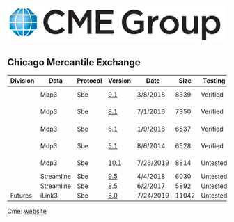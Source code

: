 [![Cme](https://github.com/Open-Markets-Initiative/Directory/blob/master/Logos/Cme.png)](http://www.cmegroup.com/)


## Chicago Mercantile Exchange

|Division | Data | Protocol | Version | Date | Size | Testing | Specification|
|--- | --- | --- | --- | --- | --- | --- | ---|
| | Mdp3 | Sbe | [9.1][Cme.Mdp3.Sbe.v9.1.Dissector] | 3/8/2018 | 8339 | Verified | [url][Cme.Mdp3.Sbe.v9.1.Url] - [xml][Cme.Mdp3.Sbe.v9.1.Xml] - [ftp][Cme.Mdp3.Sbe.v9.1.Ftp]|
| | Mdp3 | Sbe | [8.1][Cme.Mdp3.Sbe.v8.1.Dissector] | 7/1/2016 | 7350 | Verified | [url][Cme.Mdp3.Sbe.v8.1.Url] - [xml][Cme.Mdp3.Sbe.v8.1.Xml] - [ftp][Cme.Mdp3.Sbe.v8.1.Ftp]|
| | Mdp3 | Sbe | [6.1][Cme.Mdp3.Sbe.v6.1.Dissector] | 1/9/2016 | 6537 | Verified | [url][Cme.Mdp3.Sbe.v6.1.Url] - [xml][Cme.Mdp3.Sbe.v6.1.Xml] - [ftp][Cme.Mdp3.Sbe.v6.1.Ftp]|
| | Mdp3 | Sbe | [5.1][Cme.Mdp3.Sbe.v5.1.Dissector] | 8/6/2014 | 6528 | Verified | [url][Cme.Mdp3.Sbe.v5.1.Url] - [xml][Cme.Mdp3.Sbe.v5.1.Xml] - [ftp][Cme.Mdp3.Sbe.v5.1.Ftp]|
| | Mdp3 | Sbe | [10.1][Cme.Mdp3.Sbe.v10.1.Dissector] | 7/26/2019 | 8814 | Untested | [url][Cme.Mdp3.Sbe.v10.1.Url] - [xml][Cme.Mdp3.Sbe.v10.1.Xml] - [ftp][Cme.Mdp3.Sbe.v10.1.Ftp]|
| | Streamline | Sbe | [9.5][Cme.Streamline.Sbe.v9.5.Dissector] | 4/4/2018 | 6030 | Untested | [url][Cme.Streamline.Sbe.v9.5.Url] - [xml][Cme.Streamline.Sbe.v9.5.Xml]|
| | Streamline | Sbe | [8.5][Cme.Streamline.Sbe.v8.5.Dissector] | 6/2/2017 | 5892 | Untested | [url][Cme.Streamline.Sbe.v8.5.Url] - [xml][Cme.Streamline.Sbe.v8.5.Xml]|
|Futures | iLink3 | Sbe | [8.0][Cme.Futures.iLink3.Sbe.v8.0.Dissector] | 7/24/2019 | 11042 | Untested | [url][Cme.Futures.iLink3.Sbe.v8.0.Url] - [xml][Cme.Futures.iLink3.Sbe.v8.0.Xml]|


Cme: [website](http://www.cmegroup.com/ "Go to Chicago Mercantile Exchange")


[Cme.Mdp3.Sbe.v5.1.Dissector]: https://github.com/Open-Markets-Initiative/wireshark-lua/blob/master/Cme/Cme.Mdp3.Sbe.v5.1.Script.Dissector.lua "Chicago Mercantile Exchange 5.1 Wireshark Dissector"
[Cme.Mdp3.Sbe.v5.1.Url]: https://www.cmegroup.com/confluence/display/EPICSANDBOX/CME+MDP+3.0+Market+Data "Specification url"
[Cme.Mdp3.Sbe.v5.1.Xml]: https://github.com/Open-Markets-Initiative/Directory/blob/master/Specifications/Cme/Cme.Mdp3.Sbe.v5.1.xml "Chicago Mercantile Exchange 5.1 Xml"
[Cme.Mdp3.Sbe.v5.1.Ftp]: ftp://ftp.cmegroup.com/SBEFix/Production/Templates "Specification ftp"
[Cme.Mdp3.Sbe.v6.1.Dissector]: https://github.com/Open-Markets-Initiative/wireshark-lua/blob/master/Cme/Cme.Mdp3.Sbe.v6.1.Script.Dissector.lua "Chicago Mercantile Exchange 6.1 Wireshark Dissector"
[Cme.Mdp3.Sbe.v6.1.Url]: https://www.cmegroup.com/confluence/display/EPICSANDBOX/CME+MDP+3.0+Market+Data "Specification url"
[Cme.Mdp3.Sbe.v6.1.Xml]: https://github.com/Open-Markets-Initiative/Directory/blob/master/Specifications/Cme/Cme.Mdp3.Sbe.v6.1.xml "Chicago Mercantile Exchange 6.1 Xml"
[Cme.Mdp3.Sbe.v6.1.Ftp]: ftp://ftp.cmegroup.com/SBEFix/Production/Templates "Specification ftp"
[Cme.Mdp3.Sbe.v8.1.Dissector]: https://github.com/Open-Markets-Initiative/wireshark-lua/blob/master/Cme/Cme.Mdp3.Sbe.v8.1.Script.Dissector.lua "Chicago Mercantile Exchange 8.1 Wireshark Dissector"
[Cme.Mdp3.Sbe.v8.1.Url]: https://www.cmegroup.com/confluence/display/EPICSANDBOX/CME+MDP+3.0+Market+Data "Specification url"
[Cme.Mdp3.Sbe.v8.1.Xml]: https://github.com/Open-Markets-Initiative/Directory/blob/master/Specifications/Cme/Cme.Mdp3.Sbe.v8.1.xml "Chicago Mercantile Exchange 8.1 Xml"
[Cme.Mdp3.Sbe.v8.1.Ftp]: ftp://ftp.cmegroup.com/SBEFix/Production/Templates "Specification ftp"
[Cme.Mdp3.Sbe.v9.1.Dissector]: https://github.com/Open-Markets-Initiative/wireshark-lua/blob/master/Cme/Cme.Mdp3.Sbe.v9.1.Script.Dissector.lua "Chicago Mercantile Exchange 9.1 Wireshark Dissector"
[Cme.Mdp3.Sbe.v9.1.Url]: https://www.cmegroup.com/confluence/display/EPICSANDBOX/CME+MDP+3.0+Market+Data "Specification url"
[Cme.Mdp3.Sbe.v9.1.Xml]: https://github.com/Open-Markets-Initiative/Directory/blob/master/Specifications/Cme/Cme.Mdp3.Sbe.v9.1.xml "Chicago Mercantile Exchange 9.1 Xml"
[Cme.Mdp3.Sbe.v9.1.Ftp]: ftp://ftp.cmegroup.com/SBEFix/Production/Templates "Specification ftp"
[Cme.Mdp3.Sbe.v10.1.Dissector]: https://github.com/Open-Markets-Initiative/wireshark-lua/blob/master/Cme/Cme.Mdp3.Sbe.v10.1.Script.Dissector.lua "Chicago Mercantile Exchange 10.1 Wireshark Dissector"
[Cme.Mdp3.Sbe.v10.1.Url]: https://www.cmegroup.com/confluence/display/EPICSANDBOX/CME+MDP+3.0+Market+Data "Specification url"
[Cme.Mdp3.Sbe.v10.1.Xml]: https://github.com/Open-Markets-Initiative/Directory/blob/master/Specifications/Cme/Cme.Mdp3.Sbe.v10.1.xml "Chicago Mercantile Exchange 10.1 Xml"
[Cme.Mdp3.Sbe.v10.1.Ftp]: ftp://ftp.cmegroup.com/SBEFix/Production/Templates "Specification ftp"
[Cme.Streamline.Sbe.v8.5.Dissector]: https://github.com/Open-Markets-Initiative/wireshark-lua/blob/master/Cme/Cme.Streamline.Sbe.v8.5.Script.Dissector.lua "Chicago Mercantile Exchange 8.5 Wireshark Dissector"
[Cme.Streamline.Sbe.v8.5.Url]: https://www.cmegroup.com/confluence/display/EPICSANDBOX/SBE+-+Streamlined+Market+Data "Specification url"
[Cme.Streamline.Sbe.v8.5.Xml]: https://github.com/Open-Markets-Initiative/Directory/blob/master/Specifications/Cme/Cme.Mdp3.Sbe.v9.1.xml "Chicago Mercantile Exchange 8.5 Xml"
[Cme.Streamline.Sbe.v9.5.Dissector]: https://github.com/Open-Markets-Initiative/wireshark-lua/blob/master/Cme/Cme.Streamline.Sbe.v9.5.Script.Dissector.lua "Chicago Mercantile Exchange 9.5 Wireshark Dissector"
[Cme.Streamline.Sbe.v9.5.Url]: https://www.cmegroup.com/confluence/display/EPICSANDBOX/SBE+-+Streamlined+Market+Data "Specification url"
[Cme.Streamline.Sbe.v9.5.Xml]: https://github.com/Open-Markets-Initiative/Directory/blob/master/Specifications/Cme/Cme.Mdp3.Sbe.v9.5.xml "Chicago Mercantile Exchange 9.5 Xml"
[Cme.Futures.iLink3.Sbe.v8.0.Dissector]: https://github.com/Open-Markets-Initiative/wireshark-lua/blob/master/Cme/Cme.Futures.iLink3.Sbe.v8.0.Script.Dissector.lua "Chicago Mercantile Exchange 8.0 Wireshark Dissector"
[Cme.Futures.iLink3.Sbe.v8.0.Url]: https://www.cmegroup.com/confluence/display/EPICSANDBOX/iLink+3+-+Simple+Binary+Encoding "Specification url"
[Cme.Futures.iLink3.Sbe.v8.0.Xml]: https://github.com/Open-Markets-Initiative/Directory/blob/master/Specifications/Cme/Cme.Futures.iLink3.Sbe.v8.0.xml "Chicago Mercantile Exchange 8.0 Xml"
